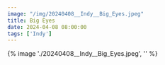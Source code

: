 ```yaml
---
image: "/img/20240408__Indy__Big_Eyes.jpeg"
title: Big Eyes 
date: 2024-04-08 08:00:00
tags: ['Indy']
---
```

{% image './20240408__Indy__Big_Eyes.jpeg', '' %}